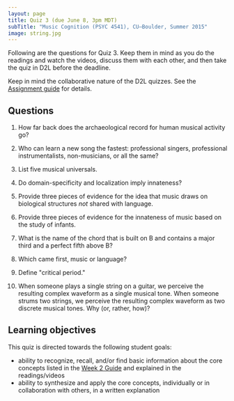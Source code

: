 ```yaml
---
layout: page
title: Quiz 3 (due June 8, 3pm MDT)
subTitle: "Music Cognition (PSYC 4541), CU–Boulder, Summer 2015"
image: string.jpg
---
```


Following are the questions for Quiz 3. Keep them in mind as you do the readings and watch the videos, discuss them with each other, and then take the quiz in D2L before the deadline.

Keep in mind the collaborative nature of the D2L quizzes. See the [Assignment guide](/assessments/) for details.

## Questions

1. How far back does the archaeological record for human musical activity go?

2. Who can learn a new song the fastest: professional singers, professional instrumentalists, non-musicians, or all the same?

3. List five musical universals.

4. Do domain-specificity and localization imply innateness?

5. Provide three pieces of evidence for the idea that music draws on biological structures *not* shared with language.

6. Provide three pieces of evidence for the innateness of music based on the study of infants.

7. What is the name of the chord that is built on B and contains a major third and a perfect fifth above B?

8. Which came first, music or language?

9. Define "critical period."

10. When someone plays a single string on a guitar, we perceive the resulting complex waveform as a single musical tone. When someone strums two strings, we perceive the resulting complex waveform as two discrete musical tones. Why (or, rather, how)?

## Learning objectives

This quiz is directed towards the following student goals:

- ability to recognize, recall, and/or find basic information about the core concepts listed in the [Week 2 Guide](/week2/) and explained in the readings/videos  
- ability to synthesize and apply the core concepts, individually or in collaboration with others, in a written explanation  